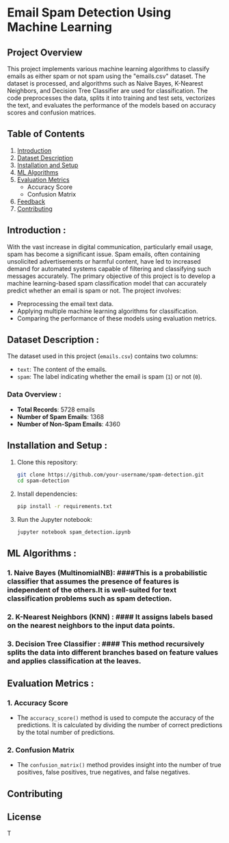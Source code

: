 # Email Spam Detection Using Machine Learning
## Project Overview
This project implements various machine learning algorithms to classify emails as either spam or not spam using the "emails.csv" dataset. The dataset is processed, and algorithms such as Naive Bayes, K-Nearest Neighbors, and Decision Tree Classifier are used for classification. The code preprocesses the data, splits it into training and test sets, vectorizes the text, and evaluates the performance of the models based on accuracy scores and confusion matrices.

## Table of Contents
1. [Introduction](#introduction)
2. [Dataset Description](#dataset-description)
3. [Installation and Setup](#installation-and-setup)
4. [ML Algorithms](#model-implementation)
5. [Evaluation Metrics](#evaluation-metrics)
   - Accuracy Score
   - Confusion Matrix
6. [Feedback](#feedback)
7. [Contributing](#contributing)

## Introduction :
With the vast increase in digital communication, particularly email usage, spam has become a significant issue. Spam emails, often containing unsolicited advertisements or harmful content, have led to increased demand for automated systems capable of filtering and classifying such messages accurately.
The primary objective of this project is to develop a machine learning-based spam classification model that can accurately predict whether an email is spam or not.
The project involves:
- Preprocessing the email text data.
- Applying multiple machine learning algorithms for classification.
- Comparing the performance of these models using evaluation metrics.
## Dataset Description :
The dataset used in this project (`emails.csv`) contains two columns:
- `text`: The content of the emails.
- `spam`: The label indicating whether the email is spam (`1`) or not (`0`).
### Data Overview :
- **Total Records**: 5728 emails
- **Number of Spam Emails**: 1368
- **Number of Non-Spam Emails**: 4360
## Installation and Setup :
1. Clone this repository:
   ```bash
   git clone https://github.com/your-username/spam-detection.git
   cd spam-detection
   ```
2. Install dependencies:
   ```bash
   pip install -r requirements.txt
   ```
3. Run the Jupyter notebook:
   ```bash
   jupyter notebook spam_detection.ipynb
   ```
## ML Algorithms :
### 1. Naive Bayes (MultinomialNB): ####This is a probabilistic classifier that assumes the presence of features is independent of the others.It is well-suited for text classification problems such as spam detection.

### 2. K-Nearest Neighbors (KNN) : #### It assigns labels based on the nearest neighbors to the input data points.

### 3. Decision Tree Classifier : #### This method recursively splits the data into different branches based on feature values and applies classification at the leaves.

## Evaluation Metrics :
### 1. Accuracy Score
   - The `accuracy_score()` method is used to compute the accuracy of the predictions. It is calculated by dividing the number of correct predictions by the total number of predictions.
### 2. Confusion Matrix
   - The `confusion_matrix()` method provides insight into the number of true positives, false positives, true negatives, and false negatives.






## Contributing



## License

T


